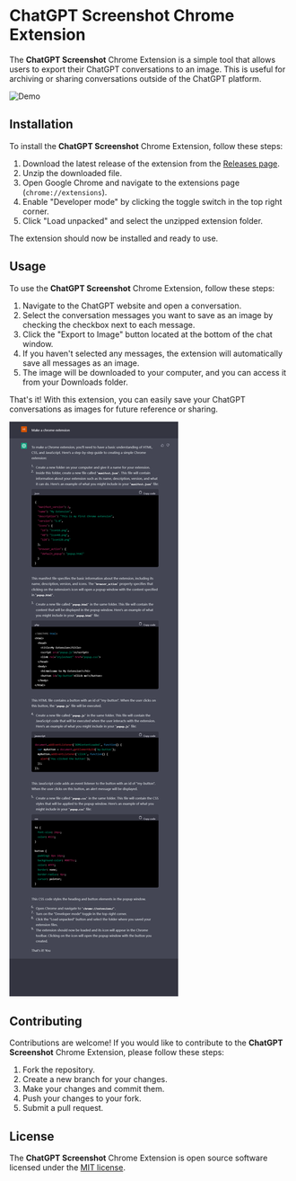 # ChatGPT Screenshot Chrome Extension

The **ChatGPT Screenshot** Chrome Extension is a simple tool that allows users to export their ChatGPT conversations to an image. This is useful for archiving or sharing conversations outside of the ChatGPT platform.

![Demo](/img/demo.gif)

## Installation

To install the **ChatGPT Screenshot** Chrome Extension, follow these steps:

1.  Download the latest release of the extension from the [Releases page](https://github.com/your-username/your-repo/releases).
2.  Unzip the downloaded file.
3.  Open Google Chrome and navigate to the extensions page (`chrome://extensions`).
4.  Enable "Developer mode" by clicking the toggle switch in the top right corner.
5.  Click "Load unpacked" and select the unzipped extension folder.

The extension should now be installed and ready to use.

## Usage

To use the **ChatGPT Screenshot** Chrome Extension, follow these steps:

1.  Navigate to the ChatGPT website and open a conversation.
2.  Select the conversation messages you want to save as an image by checking the checkbox next to each message.
3.  Click the "Export to Image" button located at the bottom of the chat window.
4.  If you haven't selected any messages, the extension will automatically save all messages as an image.
5.  The image will be downloaded to your computer, and you can access it from your Downloads folder.

That's it! With this extension, you can easily save your ChatGPT conversations as images for future reference or sharing.

![Sample](/img/demo.png)

## Contributing

Contributions are welcome! If you would like to contribute to the **ChatGPT Screenshot** Chrome Extension, please follow these steps:

1.  Fork the repository.
2.  Create a new branch for your changes.
3.  Make your changes and commit them.
4.  Push your changes to your fork.
5.  Submit a pull request.

## License

The **ChatGPT Screenshot** Chrome Extension is open source software licensed under the [MIT license](https://opensource.org/licenses/MIT).